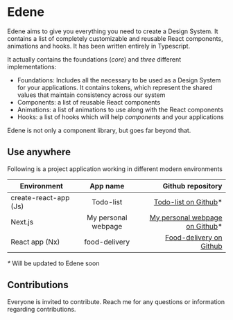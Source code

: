 # Edene

Edene aims to give you everything you need to create a Design System. It contains a list of completely customizable and reusable React components, animations and hooks. It has been written entirely in Typescript.

It actually contains the foundations (_core_) and _three_ different implementations:

-   Foundations: Includes all the necessary to be used as a Design System for your applications. It contains tokens, which represent the shared values that maintain consistency across our system
-   Components: a list of reusable React components
-   Animations: a list of animations to use along with the React components
-   Hooks: a list of hooks which will help _components_ and your applications

Edene is not only a component library, but goes far beyond that.

## Use anywhere

Following is a project application working in different modern environments

| Environment           |      App name       |                                                                           Github repository |
| --------------------- | :-----------------: | ------------------------------------------------------------------------------------------: |
| create-react-app (Js) |      Todo-list      |                              [Todo-list on Github](https://github.com/aLosada7/todo-list)\* |
| Next.js               | My personal webpage |             [My personal webpage on Github](https://github.com/aLosada7/personal-webpage)\* |
| React app (Nx)        |    food-delivery    | [Food-delivery on Github](https://github.com/aLosada7/edene/tree/master/apps/food-delivery) |

_\*_ Will be updated to Edene soon

## Contributions

Everyone is invited to contribute. Reach me for any questions or information regarding contributions.
